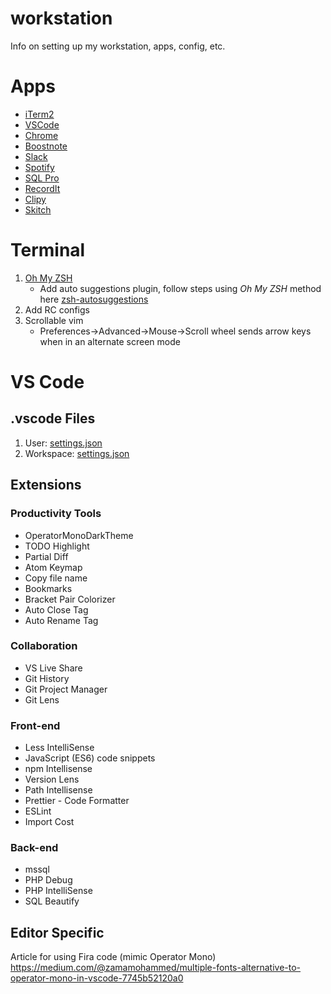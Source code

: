 # workstation
Info on setting up my workstation, apps, config, etc.

# Apps

- [iTerm2](https://www.iterm2.com/downloads.html)
- [VSCode](https://code.visualstudio.com/download)
- [Chrome](https://www.google.com/chrome)
- [Boostnote](https://boostnote.io/)
- [Slack](https://slack.com/)
- [Spotify](https://www.spotify.com/us/)
- [SQL Pro](https://www.sequelpro.com/)
- [RecordIt](http://recordit.co/)
- [Clipy](https://clipy-app.com/)
- [Skitch](https://evernote.com/products/skitch)

# Terminal

 1. [Oh My ZSH](http://ohmyz.sh/)
    * Add auto suggestions plugin, follow steps using _Oh My ZSH_ method here [zsh-autosuggestions](https://github.com/zsh-users/zsh-autosuggestions)
 2. Add RC configs
 3. Scrollable vim
    * Preferences->Advanced->Mouse->Scroll wheel sends arrow keys when in an alternate screen mode


# VS Code

## .vscode Files

1. User: [settings.json](vscode/user_settings.json)
2. Workspace: [settings.json](vscode/workspace_settings.json)

## Extensions

### Productivity Tools
- OperatorMonoDarkTheme
- TODO Highlight
- Partial Diff
- Atom Keymap
- Copy file name
- Bookmarks
- Bracket Pair Colorizer
- Auto Close Tag
- Auto Rename Tag

### Collaboration
- VS Live Share
- Git History
- Git Project Manager
- Git Lens

### Front-end
- Less IntelliSense
- JavaScript (ES6) code snippets
- npm Intellisense
- Version Lens
- Path Intellisense
- Prettier - Code Formatter
- ESLint
- Import Cost

### Back-end
- mssql
- PHP Debug
- PHP IntelliSense
- SQL Beautify


## Editor Specific

Article for using Fira code (mimic Operator Mono) https://medium.com/@zamamohammed/multiple-fonts-alternative-to-operator-mono-in-vscode-7745b52120a0
